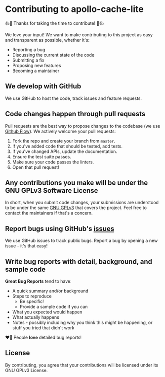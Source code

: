 # Contributing to apollo-cache-lite

👍🎉 Thanks for taking the time to contribute! 🎉👍

We love your input! We want to make contributing to this project as easy and transparent as possible, whether it's:

- Reporting a bug
- Discussing the current state of the code
- Submitting a fix
- Proposing new features
- Becoming a maintainer

## We develop with GitHub

We use GitHub to host the code, track issues and feature requests.

## Code changes happen through pull requests

Pull requests are the best way to propose changes to the codebase (we use [Github Flow](https://guides.github.com/introduction/flow/index.html)). We actively welcome your pull requests:

1. Fork the repo and create your branch from `master`.
2. If you've added code that should be tested, add tests.
3. If you've changed APIs, update the documentation.
4. Ensure the test suite passes.
5. Make sure your code passes the linters.
6. Open that pull request!

## Any contributions you make will be under the GNU GPLv3 Software License

In short, when you submit code changes, your submissions are understood to be under the same [GNU GPLv3](https://choosealicense.com/licenses/gpl-3.0/) that covers the project. Feel free to contact the maintainers if that's a concern.

## Report bugs using GitHub's [issues](https://github.com/thedevcore/apollo-cache-lite/issues)

We use GitHub issues to track public bugs. Report a bug by opening a new issue - it's that easy!

## Write bug reports with detail, background, and sample code

**Great Bug Reports** tend to have:

- A quick summary and/or background
- Steps to reproduce
  - Be specific!
  - Provide a sample code if you can
- What you expected would happen
- What actually happens
- Notes - possibly including why you think this might be happening, or stuff you tried that didn't work

❤️📝 People **love** detailed bug reports!

## License

By contributing, you agree that your contributions will be licensed under its GNU GPLv3 License.

